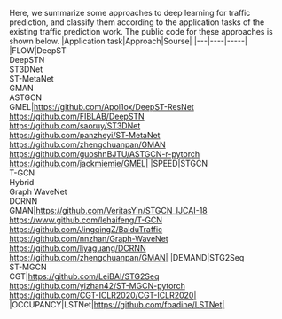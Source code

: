 Here, we summarize some approaches to deep learning for traffic prediction, and classify them according to the application tasks of the existing traffic prediction work.
The public code for these approaches is shown below.
|Application task|Approach|Sourse|
|---|----|-----|
|FLOW|DeepST<br>DeepSTN<br>ST3DNet<br>ST-MetaNet<br>GMAN<br>ASTGCN<br>GMEL|https://github.com/Apol1ox/DeepST-ResNet<br>https://github.com/FIBLAB/DeepSTN<br>https://github.com/saoruy/ST3DNet<br>https://github.com/panzheyi/ST-MetaNet<br>https://github.com/zhengchuanpan/GMAN<br>https://github.com/guoshnBJTU/ASTGCN-r-pytorch<br>https://github.com/jackmiemie/GMEL|
|SPEED|STGCN<br>T-GCN<br>Hybrid<br>Graph WaveNet<br>DCRNN<br>GMAN|https://github.com/VeritasYin/STGCN_IJCAI-18<br>https://www.github.com/lehaifeng/T-GCN<br>https://github.com/JingqingZ/BaiduTraffic<br>https://github.com/nnzhan/Graph-WaveNet<br>https://github.com/liyaguang/DCRNN<br>https://github.com/zhengchuanpan/GMAN|
|DEMAND|STG2Seq<br>ST-MGCN<br>CGT|https://github.com/LeiBAI/STG2Seq<br>https://github.com/yizhan42/ST-MGCN-pytorch<br>https://github.com/CGT-ICLR2020/CGT-ICLR2020|
|OCCUPANCY|LSTNet|https://github.com/fbadine/LSTNet|
